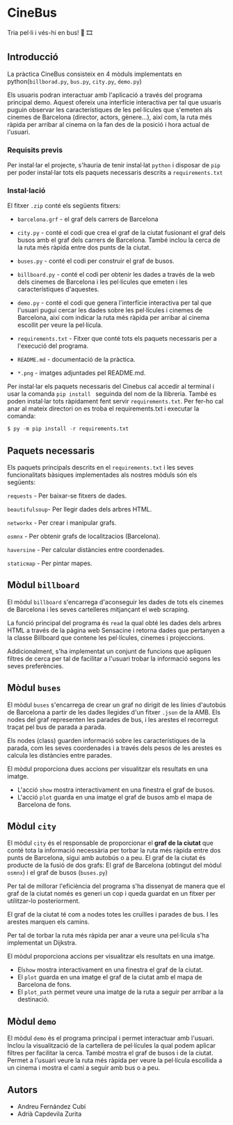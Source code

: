 # CineBus
Tria pel·li i vés-hi en bus! 🚌 🎞️

## Introducció
La pràctica CineBus consisteix en 4 mòduls implementats en python(```billborad.py```, ```bus.py```, ```city.py```, ```demo.py```)

Els usuaris podran interactuar amb l'aplicació a través del programa principal demo. Aquest ofereix una interfície interactiva per tal que usuaris puguin observar les característiques de les pel·lícules que s'emeten als cinemes de Barcelona (director, actors, gènere...), així com, la ruta més ràpida per arribar al cinema on la fan des de la posició i hora actual de l'usuari.

### Requisits previs
Per instal·lar el projecte, s'hauria de tenir instal·lat ```python``` i disposar de ```pip``` per poder instal·lar tots els paquets necessaris descrits a ```requirements.txt```  

### Instal·lació

El fitxer ```.zip``` conté els següents fitxers:

- ```barcelona.grf``` - el graf dels carrers de Barcelona

- ```city.py``` - conté el codi que crea el graf de la ciutat fusionant el graf dels busos amb el graf dels carrers de Barcelona. També inclou la cerca de la ruta més ràpida entre dos punts de la ciutat. 

- ```buses.py``` - conté el codi per construir el graf de busos.

- ```billboard.py``` - conté el codi per obtenir les dades a través de la web dels cinemes de Barcelona i les pel·lícules que emeten i les característiques d'aquestes. 

- ```demo.py``` - conté el codi  que genera l'interfície interactiva per tal que l'usuari pugui cercar les dades sobre les pel·lícules i cinemes de Barcelona, així com indicar la ruta més ràpida per arribar al cinema escollit per veure la pel·lícula.

- ```requirements.txt``` - Fitxer que conté tots els paquets  necessaris per a l'execució del programa.

- ```README.md``` - documentació de la pràctica.

- ```*.png``` - imatges adjuntades pel README.md.


Per instal·lar els paquets necessaris del Cinebus cal accedir al terminal i usar la comanda ```pip install ``` seguinda del nom de la llibreria. També es poden instal·lar tots ràpidament fent servir ```requirements.txt```. Per fer-ho cal anar al mateix directori on es troba el requirements.txt i executar la comanda:

```python
$ py -m pip install -r requirements.txt
```

## Paquets necessaris

Els paquets principals descrits en el ```requirements.txt``` i les seves funcionalitats bàsiques implementades als nostres mòduls són els següents:

```requests``` - Per baixar-se fitxers de dades.

```beautifulsoup```- Per llegir dades dels arbres HTML.

```networkx``` - Per crear i manipular grafs.

```osmnx``` - Per obtenir grafs de localitzacios (Barcelona).

```haversine``` - Per calcular distàncies entre coordenades.

```staticmap``` - Per pintar mapes.

## Mòdul ```billboard```

El mòdul ```billboard``` s'encarrega d'aconseguir les dades de tots els cinemes de Barcelona i les seves cartelleres mitjançant el web scraping.

La funció principal del programa és ```read``` la qual obté les dades dels arbres HTML a través de la pàgina web Sensacine i retorna dades que pertanyen a la classe Billboard que contene les pel·lícules, cinemes i projeccions.

Addicionalment, s'ha implementat un conjunt de funcions que apliquen filtres de cerca per tal de facilitar a l'usuari trobar la informació segons les seves preferències. 

## Mòdul ```buses```

El mòdul ```buses``` s'encarrega de crear un graf no dirigit de les línies d'autobús de Barcelona a partir de les dades llegides d'un fitxer ```.json``` de la AMB. Els nodes del graf representen les parades de bus, i les arestes el recorregut traçat pel bus de parada a parada. 

Els nodes (class) guarden informació sobre les característiques de la parada, com les seves coordenades i a través dels pesos de les arestes es calcula les distàncies entre parades. 

El mòdul proporciona dues accions per visualitzar els resultats en una imatge. 
- L'acció ```show``` mostra interactivament en una finestra el graf de busos. 
- L'acció ```plot``` guarda en una imatge el graf de busos amb el mapa de Barcelona de fons. 

## Mòdul ```city```

El mòdul ```city``` és el responsable de proporcionar el **graf de la ciutat** que conté tota la informació necessària per torbar la ruta més ràpida entre dos punts de Barcelona, sigui amb autobús o a peu. El graf de la ciutat és producte de la fusió de dos grafs: El graf de Barcelona (obtingut del mòdul ```osmnx```) i el graf de busos (```buses.py```)  

Per tal de millorar l'eficiència del programa s'ha dissenyat de manera que el graf de la ciutat només es generi un cop i queda guardat en un fitxer per utilitzar-lo posteriorment. 

El graf de la ciutat té com a nodes totes les cruïlles i parades de bus. I les arestes marquen els camins.

Per tal de torbar la ruta més ràpida per anar a veure una pel·lícula s'ha implementat un Dijkstra.

El mòdul proporciona accions per visualitzar els resultats en una imatge. 
- El```show``` mostra interactivament en una finestra el graf de la ciutat. 
- El ```plot``` guarda en una imatge el graf de la ciutat amb el mapa de Barcelona de fons. 
- El ```plot_path``` permet veure una imatge de la ruta a seguir per arribar a la destinació. 

## Mòdul ```demo```

El mòdul ```demo``` és el programa principal i permet interactuar amb l'usuari. Inclou la visualització de la cartellera de pel·lícules la qual podem aplicar filtres per facilitar la cerca.
També mostra el graf de busos i de la ciutat. 
Permet a l'usuari veure la ruta més ràpida per veure la pel·lícula escollida a un cinema i mostra el camí a seguir amb bus o a peu. 

## Autors 
- Andreu Fernández Cubí 
- Adrià Capdevila Zurita